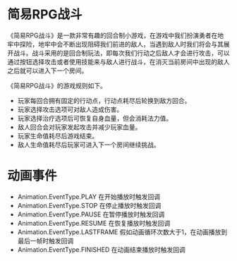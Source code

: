 # 简易RPG战斗 

《简易RPG战斗》是一款非常有趣的回合制小游戏，在游戏中我们扮演勇者在地牢中探险，地牢中会不断出现阻碍我们前进的敌人，当遇到敌人时我们将会与其展开战斗。战斗采用的是回合制玩法，即每次我们行动之后敌人才会进行攻击，可以通过按钮选择攻击或者使用技能来与敌人进行战斗，在消灭当前房间中出现的敌人之后就可以进入下一个房间。

《简易RPG战斗》的游戏规则如下。

* 玩家每回合拥有固定的行动点，行动点耗尽后轮换到敌方回合。
* 玩家选择攻击选项可对敌人造成伤害。
* 玩家选择治疗选项后可恢复自身血量，但会消耗法力值。
* 敌人回合会对玩家发起攻击并减少玩家血量。
* 玩家生命值耗尽后游戏结束。
* 敌人生命值耗尽后玩家可进入下一个房间继续挑战。



# 动画事件
* Animation.EventType.PLAY    在开始播放时触发回调
* Animation.EventType.STOP    在停止播放时触发回调
* Animation.EventType.PAUSE   在暂停播放时触发回调
* Animation.EventType.RESUME  在恢复播放时触发回调
* Animation.EventType.LASTFRAME   假如动画循环次数大于1，在动画播放到最后一帧时触发回调
* Animation.EventType.FINISHED    在动画结束播放时触发回调

